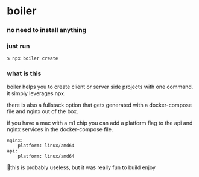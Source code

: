 # boiler

### no need to install anything

### just run

```
$ npx boiler create
```

### what is this

boiler helps you to create client or server side projects with one command. it simply leverages npx.

there is also a fullstack option that gets generated with a docker-compose file and nginx out of the box.

if you have a mac with a m1 chip you can add a platform flag to the api and nginx services in the docker-compose file.

```
nginx:
    platform: linux/amd64
api:
    platform: linux/amd64
```

🤘this is probably useless, but it was really fun to build
enjoy
